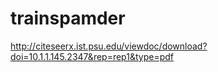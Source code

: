 trainspamder
============

http://citeseerx.ist.psu.edu/viewdoc/download?doi=10.1.1.145.2347&rep=rep1&type=pdf
